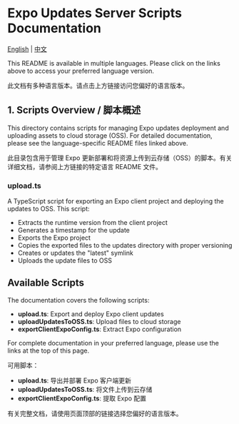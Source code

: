 # Expo Updates Server Scripts Documentation

[English](README.en.md) | [中文](README.zh-CN.md)

This README is available in multiple languages. Please click on the links above to access your preferred language version.

此文档有多种语言版本。请点击上方链接访问您偏好的语言版本。

## 1. Scripts Overview / 脚本概述

This directory contains scripts for managing Expo updates deployment and uploading assets to cloud storage (OSS). For detailed documentation, please see the language-specific README files linked above.

此目录包含用于管理 Expo 更新部署和将资源上传到云存储（OSS）的脚本。有关详细文档，请参阅上方链接的特定语言 README 文件。

### upload.ts

A TypeScript script for exporting an Expo client project and deploying the updates to OSS. This script:
- Extracts the runtime version from the client project
- Generates a timestamp for the update
- Exports the Expo project
- Copies the exported files to the updates directory with proper versioning
- Creates or updates the "latest" symlink
- Uploads the update files to OSS
## Available Scripts

The documentation covers the following scripts:

- **upload.ts**: Export and deploy Expo client updates
- **uploadUpdatesToOSS.ts**: Upload files to cloud storage
- **exportClientExpoConfig.ts**: Extract Expo configuration

For complete documentation in your preferred language, please use the links at the top of this page.

可用脚本：

- **upload.ts**: 导出并部署 Expo 客户端更新
- **uploadUpdatesToOSS.ts**: 将文件上传到云存储
- **exportClientExpoConfig.ts**: 提取 Expo 配置

有关完整文档，请使用页面顶部的链接选择您偏好的语言版本。